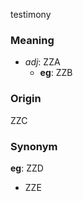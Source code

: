 testimony
### Meaning
+ _adj_: ZZA
    + __eg__: ZZB

### Origin

ZZC

### Synonym

__eg__: ZZD

+ ZZE


